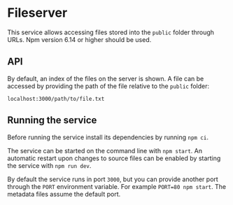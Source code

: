 # Fileserver
This service allows accessing files stored into the `public` folder through URLs. Npm version 6.14 or higher should be used.

## API
By default, an index of the files on the server is shown.
A file can be accessed by providing the path of the file relative to the `public` folder:
```
localhost:3000/path/to/file.txt
```

## Running the service
Before running the service install its dependencies by running `npm ci`.

The service can be started on the command line with `npm start`.
An automatic restart upon changes to source files can be enabled by starting the service with `npm run dev`.

By default the service runs in port `3000`, but you can provide another port through the `PORT` environment variable.
For example `PORT=80 npm start`. The metadata files assume the default port.